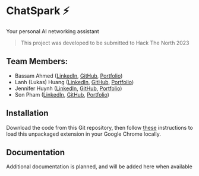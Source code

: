 # ChatSpark ⚡️
Your personal AI networking assistant
> This project was developed to be submitted to Hack The North 2023

## Team Members:
* Bassam Ahmed ([LinkedIn](https://www.linkedin.com/in/baamahmed/), [GitHub](https://github.com/BaamAhmed), [Portfolio](https://baamahmed.me))
* Lanh (Lukas) Huang ([LinkedIn](https://www.linkedin.com/in/lanh/), [GitHub](https://github.com/lanhhoang), [Portfolio](https://www.lukash.dev/))
* Jennifer Huynh ([LinkedIn](https://www.linkedin.com/in/jennlh/), [GitHub](https://github.com/jennlh), [Portfolio](https://jennlh.ca/))
* Son Pham ([LinkedIn](https://www.linkedin.com/in/sphamee/), [GitHub](https://github.com/lamegaton), [Portfolio](https://lamegaton.github.io/assets/SonPham%20Resume%20Aug%202023.pdf))

## Installation
Download the code from this Git repository, then follow [these](https://webkul.com/blog/how-to-install-the-unpacked-extension-in-chrome/) instructions to load this unpackaged extension in your Google Chrome locally.

## Documentation
Additional documentation is planned, and will be added here when available